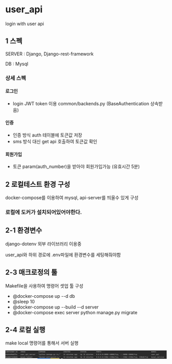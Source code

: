 # user_api
login with user api

## 1 스펙
SERVER : Django, Django-rest-framework

DB : Mysql

### 상세 스펙

#### 로그인 
- login JWT token 이용 common/backends.py (BaseAuthentication 상속받음)

#### 인증
- 인증 방식 auth 테이블에 토큰값 저장
- sms 방식 대신 get api 호출하여 토큰값 확인

#### 회원가입
- 토큰 param(auth_number)을 받아야 회원가입가능 (유효시간 5분)

## 2 로컬테스트 환경 구성
docker-compose를 이용하여 mysql, api-server를 띄울수 있게 구성

<h3>로컬에 도커가 설치되어있어야한다.</h3>

## 2-1 환경변수
django-dotenv 외부 라이브러리 이용중

user_api와 하위 경로에 .env파일에 환경변수를 세팅해줘야함

## 2-3 매크로정의 툴
Makefile을 사용하여 명령어 셋업 툴 구성

<ul>
<li>@docker-compose up --d db</li>
<li>@sleep 10</li>
<li>@docker-compose up --build --d server</li>
<li>@docker-compose exec server python manage.py migrate</li>
</ul>

## 2-4 로컬 실행
make local 명령어를 통해서 서버 실행

![result](base/img/docker.png)





